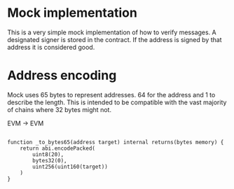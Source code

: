 # Mock implementation

This is a very simple mock implementation of how to verify messages. A designated signer is stored in the contract. If the address is signed by that address it is considered good.

# Address encoding

Mock uses 65 bytes to represent addresses. 64 for the address and 1 to describe the length. This is intended to be compatible with the vast majority of chains where 32 bytes might not.

EVM -> EVM

```solidity

function _to_bytes65(address target) internal returns(bytes memory) {
    return abi.encodePacked(
        uint8(20),
        bytes32(0),
        uint256(uint160(target))
    )
}

```